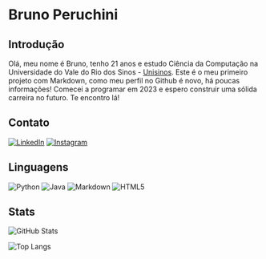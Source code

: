# Bruno Peruchini

##  Introdução
Olá, meu nome é Bruno, tenho 21 anos e estudo Ciência da Computação na Universidade do Vale do Rio dos Sinos - [Unisinos](https://www.unisinos.br/). Este é o meu primeiro projeto com Markdown, como meu perfil no Github é novo, há poucas informações! Comecei a programar em 2023 e espero construir uma sólida carreira no futuro. Te encontro lá!



## Contato
[![LinkedIn](https://img.shields.io/badge/LinkedIn-000?style=for-the-badge&logo=linkedin&logoColor=0E76A8)](https://www.linkedin.com/in/bruno-arechini/)
[![Instagram](https://img.shields.io/badge/Instagram-000?style=for-the-badge&logo=instagram)](https://www.instagram.com/are_chini/)

## Linguagens 
![Python](https://img.shields.io/badge/Python-000?style=for-the-badge&logo=python)
![Java](https://img.shields.io/badge/Java-000?style=for-the-badge&logo=java)
	![Markdown](https://img.shields.io/badge/Markdown-000?style=for-the-badge&logo=markdown)
    ![HTML5](https://img.shields.io/badge/HTML5-000?style=for-the-badge&logo=html5)

## Stats
![GitHub Stats](https://github-readme-stats.vercel.app/api?username=Arechini&theme=transparent&bg_color=000&border_color=30A3DC&show_icons=true&icon_color=30A3DC&title_color=E94D5F&text_color=FFF) 

![Top Langs](https://github-readme-stats-git-masterrstaa-rickstaa.vercel.app/api/top-langs/?username=Arechini&bg_color=000&border_color=30A3DC&title_color=E94D5F&text_color=FFF)